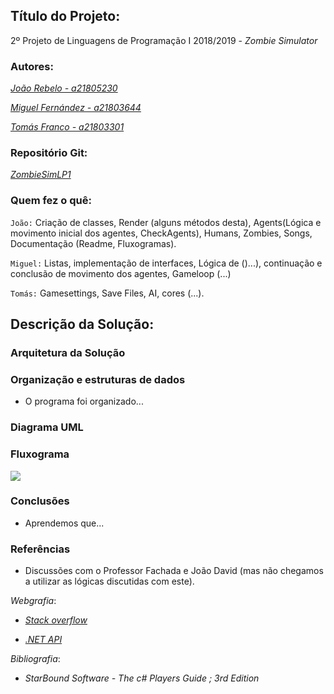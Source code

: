 ## Título do Projeto:

2º Projeto de Linguagens de Programação I 2018/2019 - *Zombie Simulator*

### Autores:

*[João Rebelo - a21805230](https://github.com/JBernardoRebelo)*

*[Miguel Fernández - a21803644](https://github.com/MizuRyujin)*

*[Tomás Franco - a21803301](https://github.com/ThomasFranque)*

### Repositório Git:

*[ZombieSimLP1](https://github.com/ThomasFranque/ZombieSimLP1)*

### Quem fez o quê:

`João:` Criação de classes, Render (alguns métodos desta), 
Agents(Lógica e movimento inicial dos agentes, CheckAgents), 
Humans, Zombies, Songs, Documentação (Readme, Fluxogramas).

`Miguel:` Listas, implementação de interfaces, Lógica de ()...), 
continuação e conclusão de movimento dos agentes, Gameloop (...)

`Tomás:` Gamesettings, Save Files, AI, cores (...).


## Descrição da Solução:

### Arquitetura da Solução

### Organização e estruturas de dados

- O programa foi organizado...

### Diagrama UML

### Fluxograma
![](FluxogramZombieSim.png)

### Conclusões

- Aprendemos que...

### Referências

- Discussões com o Professor Fachada e João David (mas não chegamos a utilizar as lógicas discutidas com este).

*Webgrafia*:
- *[Stack overflow](https://stackoverflow.com/)*

- *[.NET API](https://docs.microsoft.com/en-us/dotnet/api/?view=netcore-2.2)*
  
*Bibliografia*:
- *StarBound Software - The c# Players Guide ; 3rd Edition*